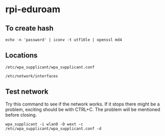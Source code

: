# rpi-eduroam


## To create hash
```
echo -n 'password' | iconv -t utf16le | openssl md4
```

## Locations
```
/etc/wpa_supplicant/wpa_supplicant.conf
```
```
/etc/network/interfaces
```

## Test network
Try this command to see if the network works. If it stops there might be a problem, exciting should be with CTRL+C. The problem will be mentioned before closing.
```
wpa_supplicant -i wlan0 -D wext -c /etc/wpa_supplicant/wpa_supplicant.conf -d
```
